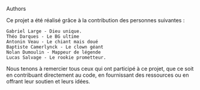 Authors

Ce projet a été réalisé grâce à la contribution des personnes suivantes :

    Gabriel Large - Dieu unique.
    Théo Darques - Le BG ultime
    Antonin Veau - Le chiant mais doué
    Baptiste Camerlynck - Le clown géant
    Nolan Dumoulin - Mappeur de légende
    Lucas Salvage - Le rookie prometteur.

Nous tenons à remercier tous ceux qui ont participé à ce projet, que ce soit en contribuant directement au code, en fournissant des ressources ou en offrant leur soutien et leurs idées.
